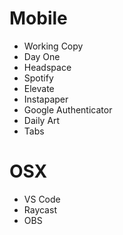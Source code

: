 # Mobile
- Working Copy
- Day One
- Headspace
- Spotify
- Elevate
- Instapaper
- Google Authenticator
- Daily Art
- Tabs

# OSX
- VS Code
- Raycast
- OBS